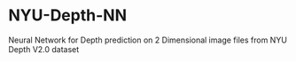 # NYU-Depth-NN
Neural Network for Depth prediction on 2 Dimensional image files from NYU Depth V2.0 dataset
